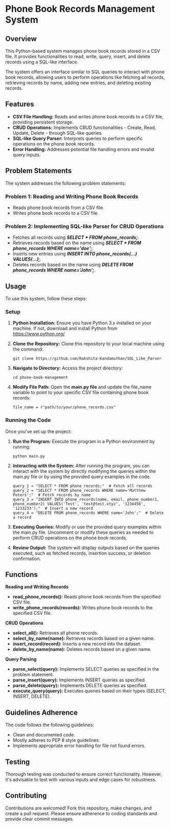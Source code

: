 
# Phone Book Records Management System

## Overview
This Python-based system manages phone book records stored in a CSV file. It provides functionalities to read, write, query, insert, and delete records using a SQL-like interface.

The system offers an interface similar to SQL queries to interact with phone book records, allowing users to perform operations like fetching all records, retrieving records by name, adding new entries, and deleting existing records.

## Features

- **CSV File Handling:** Reads and writes phone book records to a CSV file, providing persistent storage.
- **CRUD Operations:** Implements CRUD functionalities - Create, Read, Update, Delete - through SQL-like queries.
- **SQL-like Query Parser:** Interprets queries to perform specific operations on the phone book records.
- **Error Handling:** Addresses potential file handling errors and invalid query inputs.

## Problem Statements

The system addresses the following problem statements:

### Problem 1: Reading and Writing Phone Book Records
- Reads phone book records from a CSV file.
- Writes phone book records to a CSV file.

### Problem 2: Implementing SQL-like Parser for CRUD Operations
- Fetches all records using ***SELECT * FROM phone_records;***.
- Retrieves records based on the name using ***SELECT * FROM phone_records WHERE name='doe';***.
- Inserts new entries using ***INSERT INTO phone_records(...) VALUES(...);***.
- Deletes records based on the name using ***DELETE FROM phone_records WHERE name='John';***.

## Usage

To use this system, follow these steps:

### Setup
1. **Python Installation:** Ensure you have Python 3.x installed on your machine. If not, download and install Python from https://www.python.org/

2. **Clone the Repository:** Clone this repository to your local machine using the command:

       git clone https://github.com/Rakshita-Kandamuthan/SQL_Like_Parser

3. **Navigate to Directory:** Access the project directory:

       cd phone-book-management

4. **Modify File Path:** Open the **main.py file** and update the file_name variable to point to your specific CSV file containing phone book records:

       file_name = r"path/to/your/phone_records.csv"

### Running the Code
Once you've set up the project:

1. **Run the Program:** Execute the program in a Python environment by running:

       python main.py

2. **Interacting with the System:** After running the program, you can interact with the system by directly modifying the queries within the main.py file or by using the provided query examples in the code.

    
       query_1 = "SELECT * FROM phone_records;"  # Fetch all records
       query_2 = "SELECT * FROM phone_records WHERE name='Matthew Peters';"  # Fetch records by name
       query_3 = "INSERT INTO phone_records(name, email, phone_number1, phone_number2) VALUES('Test', 'test@test.xtyz', '1234456', '1233233');"  # Insert a new record
       query_4 = "DELETE FROM phone_records WHERE name='John';"  # Delete a record

3. **Executing Queries:** Modify or use the provided query examples within the main.py file. Uncomment or modify these queries as needed to perform CRUD operations on the phone book records.

4. **Review Output:** The system will display outputs based on the queries executed, such as fetched records, insertion success, or deletion confirmation.

## Functions

**Reading and Writing Records**

- **read_phone_records():** Reads phone book records from the specified CSV file.
- **write_phone_records(records):** Writes phone book records to the specified CSV file.

**CRUD Operations**
- **select_all():** Retrieves all phone records.
- **select_by_name(name):** Retrieves records based on a given name.
- **insert_record(record):** Inserts a new record into the dataset.
- **delete_by_name(name):** Deletes records based on a given name.

**Query Parsing**
- **parse_select(query):** Implements SELECT queries as specified in the problem statement.
- **parse_insert(query):** Implements INSERT queries as specified.
- **parse_delete(query):** Implements DELETE queries as specified.
- **execute_query(query):** Executes queries based on their types (SELECT, INSERT, DELETE).

## Guidelines Adherence
The code follows the following guidelines:

- Clean and documented code.
- Mostly adheres to PEP 8 style guidelines.
- Implements appropriate error handling for file not found errors.
## Testing
Thorough testing was conducted to ensure correct functionality. However, it's advisable to test with various inputs and edge cases for robustness.

## Contributing
Contributions are welcomed! Fork this repository, make changes, and create a pull request. Please ensure adherence to coding standards and provide clear commit messages.
